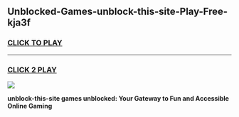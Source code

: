 
## Unblocked-Games-unblock-this-site-Play-Free-kja3f
<h3>
<a href="https://premium76.site?title=unblock-this-site&ref=21A">CLICK TO PLAY</a></h3>
<hr>

<h3>
<a href="https://premium76.site?title=unblock-this-site&ref=21A">CLICK 2 PLAY</a>
  
</h3>

<a href="https://premium76.site?title=unblock-this-site&ref=21A"><img src="https://clearcache.store/games.png"></a>


**unblock-this-site games unblocked: Your Gateway to Fun and Accessible Online Gaming**
